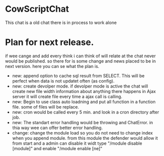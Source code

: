 # CowScriptChat
This chat is a old chat there is in process to work alone

# Plan for next release.
if wee cange and add every think i can think of will relate at the chat never would be published. so there for is some change and news placed to be in next version. here you can se what the plan is.

* new: append option to cache sql result from SELECT. This will be perfect when data is not updatet often (as config).
* new: create devolper mode. if devolper mode is active the chat will create new file width information about anything there happens
 in Ajax server it will create file every time a ajax call is calling.
* new: Begin to use class auto loadning and put all function in a function file. some of files will be replace.
* new: cron would be called every 5 min. and look in a cron directory after job. 
* new: The standart error handling would be throwing and ChatError. in thia way wee can offer better error handling.
* change: change the module load so you do not need to change index when you append module. from this module the defender would allow it from start and a admin can disable it widt type "/module disable [module]" and enable "/module enable [ne]"
